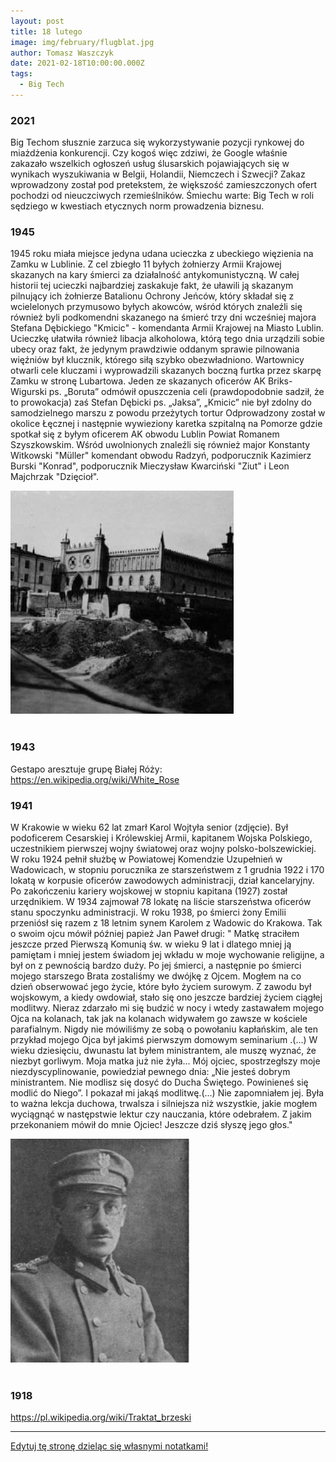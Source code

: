 ```yaml
---
layout: post
title: 18 lutego
image: img/february/flugblat.jpg
author: Tomasz Waszczyk
date: 2021-02-18T10:00:00.000Z
tags:
  - Big Tech
---
```


### 2021

Big Techom słusznie zarzuca się wykorzystywanie pozycji rynkowej do miażdżenia konkurencji. Czy kogoś więc zdziwi, że Google właśnie zakazało wszelkich ogłoszeń usług ślusarskich pojawiających się w wynikach wyszukiwania w Belgii, Holandii, Niemczech i Szwecji? Zakaz wprowadzony został pod pretekstem, że większość zamieszczonych ofert pochodzi od nieuczciwych rzemieślników. Śmiechu warte: Big Tech w roli sędziego w kwestiach etycznych norm prowadzenia biznesu.

### 1945

1945 roku miała miejsce jedyna udana ucieczka z ubeckiego więzienia na Zamku w Lublinie. Z cel zbiegło 11 byłych żołnierzy Armii Krajowej skazanych na kary śmierci za działalność antykomunistyczną.
W całej historii tej ucieczki najbardziej zaskakuje fakt, że uławili ją skazanym pilnujący ich żołnierze Batalionu Ochrony Jeńców, który składał się z wcielelonych przymusowo byłych akowców, wśród których znaleźli się również byli podkomendni skazanego na śmierć trzy dni wcześniej majora Stefana Dębickiego "Kmicic" - komendanta Armii Krajowej na Miasto Lublin. Ucieczkę ułatwiła również libacja alkoholowa, którą tego dnia urządzili sobie ubecy oraz fakt, że jedynym prawdziwie oddanym sprawie pilnowania więźniów był klucznik, którego siłą szybko obezwładniono. Wartownicy otwarli cele kluczami i wyprowadzili skazanych boczną furtka przez skarpę Zamku w stronę Lubartowa. Jeden ze skazanych oficerów AK Briks-Wigurski ps. „Boruta” odmówił opuszczenia celi (prawdopodobnie sadził, że to prowokacja) zaś Stefan Dębicki ps. „Jaksa”, „Kmicic” nie był zdolny do samodzielnego marszu z powodu przeżytych tortur Odprowadzony został w okolice Łęcznej i następnie wywieziony karetka szpitalną na Pomorze gdzie spotkał się z byłym oficerem AK obwodu Lublin Powiat Romanem Szyszkowskim.
Wśród uwolnionych znaleźli się również major Konstanty Witkowski "Müller" komendant obwodu Radzyń, podporucznik Kazimierz Burski "Konrad", podporucznik Mieczysław Kwarciński "Ziut" i Leon Majchrzak "Dzięcioł".

<img src="./img/february/zamek.jpg"/><br><br>

### 1943

Gestapo aresztuje grupę Białej Róży: https://en.wikipedia.org/wiki/White_Rose

### 1941

W Krakowie w wieku 62 lat zmarł Karol Wojtyła senior (zdjęcie).
Był podoficerem Cesarskiej i Królewskiej Armii, kapitanem Wojska Polskiego, uczestnikiem pierwszej wojny światowej oraz wojny polsko-bolszewickiej. W roku 1924 pełnił służbę w Powiatowej Komendzie Uzupełnień w Wadowicach, w stopniu porucznika ze starszeństwem z 1 grudnia 1922 i 170 lokatą w korpusie oficerów zawodowych administracji, dział kancelaryjny. Po zakończeniu kariery wojskowej w stopniu kapitana (1927) został urzędnikiem. W 1934 zajmował 78 lokatę na liście starszeństwa oficerów stanu spoczynku administracji. W roku 1938, po śmierci żony Emilii przeniósł się razem z 18 letnim synem Karolem z Wadowic do Krakowa.
Tak o swoim ojcu mówił później papież Jan Paweł drugi:
" Matkę straciłem jeszcze przed Pierwszą Komunią św. w wieku 9 lat i dlatego mniej ją pamiętam i mniej jestem świadom jej wkładu w moje wychowanie religijne, a był on z pewnością bardzo duży. Po jej śmierci, a następnie po śmierci mojego starszego Brata zostaliśmy we dwójkę z Ojcem. Mogłem na co dzień obserwować jego życie, które było życiem surowym. Z zawodu był wojskowym, a kiedy owdowiał, stało się ono jeszcze bardziej życiem ciągłej modlitwy. Nieraz zdarzało mi się budzić w nocy i wtedy zastawałem mojego Ojca na kolanach, tak jak na kolanach widywałem go zawsze w kościele parafialnym. Nigdy nie mówiliśmy ze sobą o powołaniu kapłańskim, ale ten przykład mojego Ojca był jakimś pierwszym domowym seminarium .(...) W wieku dziesięciu, dwunastu lat byłem ministrantem, ale muszę wyznać, że niezbyt gorliwym. Moja matka już nie żyła... Mój ojciec, spostrzegłszy moje niezdyscyplinowanie, powiedział pewnego dnia: „Nie jesteś dobrym ministrantem. Nie modlisz się dosyć do Ducha Świętego. Powinieneś się modlić do Niego”. I pokazał mi jakąś modlitwę.(...) Nie zapomniałem jej. Była to ważna lekcja duchowa, trwalsza i silniejsza niż wszystkie, jakie mogłem wyciągnąć w następstwie lektur czy nauczania, które odebrałem. Z jakim przekonaniem mówił do mnie Ojciec! Jeszcze dziś słyszę jego głos."

<img src="./img/february/wojtylasenior.jpg"/><br><br>

### 1918

https://pl.wikipedia.org/wiki/Traktat_brzeski

---

<a href="https://github.com/TomaszWaszczyk/historia.waszczyk.com/edit/master/src/content/february-18.md" target="_blank">Edytuj tę stronę dzieląc się własnymi notatkami!</a>
